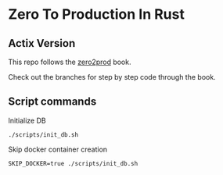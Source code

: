 # Zero To Production In Rust

## Actix Version

This repo follows the [zero2prod](https://www.zero2prod.com/index.html) book.

Check out the branches for step by step code through the book.

## Script commands
Initialize DB
```
./scripts/init_db.sh
```

Skip docker container creation
```
SKIP_DOCKER=true ./scripts/init_db.sh
```